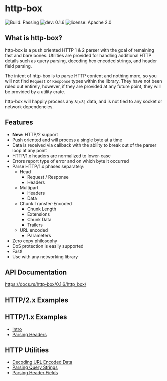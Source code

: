 # http-box

![Build: Passing](https://img.shields.io/badge/build-passing-brightgreen.svg)
![dev: 0.1.6](https://img.shields.io/badge/dev-0.1.6-ff69b4.svg)
![license: Apache 2.0](https://img.shields.io/badge/license-Apache%202.0-blue.svg)

## What is http-box?

http-box is a push oriented HTTP 1 & 2 parser with the goal of remaining fast
and bare bones. Utilities are provided for handling additional HTTP details such
as query parsing, decoding hex encoded strings, and header field parsing.

The intent of http-box is to parse HTTP content and nothing more, so you will
not find `Request` or `Response` types within the library. They have not been
ruled out entirely, however, if they are provided at any future point, they will
be provided by a utility crate.

http-box will happily process any `&[u8]` data, and is not tied to any socket or
network dependencies.

## Features

- **New:** HTTP/2 support
- Push oriented and will process a single byte at a time
- Data is received via callback with the ability to break out of the parser loop
  at any point
- HTTP/1.x headers are normalized to lower-case
- Errors report type of error and on which byte it occurred
- Parse HTTP/1.x phases separately:
  - Head
    - Request / Response
    - Headers
  - Multipart
    - Headers
    - Data
  - Chunk Transfer-Encoded
    - Chunk Length
    - Extensions
    - Chunk Data
    - Trailers
  - URL encoded
    - Parameters
- Zero copy philosophy
- DoS protection is easily supported
- Fast!
- Use with any networking library

## API Documentation

https://docs.rs/http-box/0.1.6/http_box/

## HTTP/2.x Examples

## HTTP/1.x Examples

- [Intro](examples/http1_intro.md)
- [Parsing Headers](examples/http1_head_parsing.md)

## HTTP Utilities

- [Decoding URL Encoded Data](examples/http_decoding_url_encoded_data.md)
- [Parsing Query Strings](examples/http_parsing_query_strings.md)
- [Parsing Header Fields](examples/http_parsing_header_fields.md)
